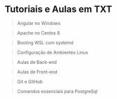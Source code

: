# Tutoriais e Aulas em TXT

> Angular no Windows

> Apache no Centos 8

> Booting WSL com systemd

> Configuração de Ambientes Linux

> Aulas de Back-end

> Aulas de Front-end

> Git e GitHub

> Comandos essenciais para PostgreSql  
